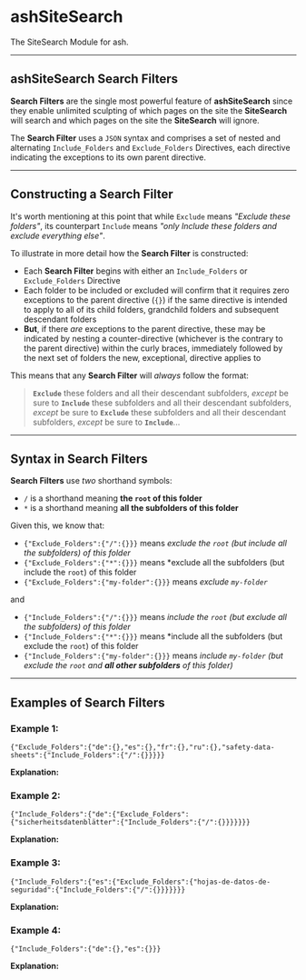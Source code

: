 # ashSiteSearch
The SiteSearch Module for ash.

_______

## ashSiteSearch Search Filters

**Search Filters** are the single most powerful feature of **ashSiteSearch** since they enable unlimited sculpting of which pages on the site the **SiteSearch** will search and which pages on the site the **SiteSearch** will ignore.

The **Search Filter** uses a `JSON` syntax and comprises a set of nested and alternating `Include_Folders` and `Exclude_Folders` Directives, each directive indicating the exceptions to its own parent directive.

_____

## Constructing a Search Filter
It's worth mentioning at this point that while `Exclude` means *"Exclude these folders"*, its counterpart `Include` means *"only Include these folders and exclude everything else"*. 

To illustrate in more detail how the **Search Filter** is constructed:

 - Each **Search Filter** begins with either an `Include_Folders` or `Exclude_Folders` Directive
 - Each folder to be included or excluded will confirm that it requires zero exceptions to the parent directive (`{}`) if the same directive is intended to apply to all of its child folders, grandchild folders and subsequent descendant folders
 - **But**, if there *are* exceptions to the parent directive, these may be indicated by nesting a counter-directive (whichever is the contrary to the parent directive) within the curly braces, immediately followed by the next set of folders the new, exceptional, directive applies to

This means that any **Search Filter** will *always* follow the format:

> **`Exclude`** these folders and all their descendant subfolders, *except* be sure to **`Include`** these subfolders and all their descendant subfolders, *except* be sure to **`Exclude`** these subfolders and all their descendant subfolders, *except* be sure to **`Include`**...

______

## Syntax in Search Filters

**Search Filters** use *two* shorthand symbols:

 - `/` is a shorthand meaning **the `root` of this folder**
 - `*` is a shorthand meaning **all the subfolders of this folder**

Given this, we know that:

 - `{"Exclude_Folders":{"/":{}}}` means *exclude the `root` (but include all the subfolders) of this folder*
 - `{"Exclude_Folders":{"*":{}}}` means *exclude all the subfolders (but include the `root`) of this folder 
 - `{"Exclude_Folders":{"my-folder":{}}}` means *exclude `my-folder`*

and

 - `{"Include_Folders":{"/":{}}}` means *include the `root` (but exclude all the subfolders) of this folder*
 - `{"Include_Folders":{"*":{}}}` means *include all the subfolders (but exclude the `root`) of this folder
 - `{"Include_Folders":{"my-folder":{}}}` means *include `my-folder` (but exclude the `root` and **all other subfolders** of this folder)*

_______

## Examples of Search Filters


### Example 1:

    {"Exclude_Folders":{"de":{},"es":{},"fr":{},"ru":{},"safety-data-sheets":{"Include_Folders":{"/":{}}}}}
    
**Explanation:**

### Example 2:

    {"Include_Folders":{"de":{"Exclude_Folders":{"sicherheitsdatenblätter":{"Include_Folders":{"/":{}}}}}}}
    
**Explanation:**
    
### Example 3:

    {"Include_Folders":{"es":{"Exclude_Folders":{"hojas-de-datos-de-seguridad":{"Include_Folders":{"/":{}}}}}}}
    
**Explanation:**

### Example 4:

    {"Include_Folders":{"de":{},"es":{}}}
    
**Explanation:**
